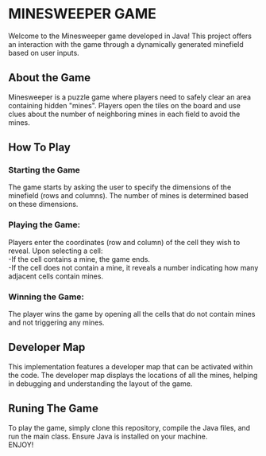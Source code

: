 # MINESWEEPER GAME

Welcome to the Minesweeper game developed in Java! This project offers an interaction with the game through a dynamically generated minefield based on user inputs.<br/>

## About the Game

Minesweeper is a puzzle game where players need to safely clear an area containing hidden "mines". Players open the tiles on the board and use clues about the number of neighboring mines in each field to avoid the mines.<br/>

## How To Play

### Starting the Game

The game starts by asking the user to specify the dimensions of the minefield (rows and columns). The number of mines is determined based on these dimensions.<br/>

### Playing the Game:

Players enter the coordinates (row and column) of the cell they wish to reveal. Upon selecting a cell:<br/>
-If the cell contains a mine, the game ends.<br/>
-If the cell does not contain a mine, it reveals a number indicating how many adjacent cells contain mines.<br/>

### Winning the Game:

The player wins the game by opening all the cells that do not contain mines and not triggering any mines.<br/>

## Developer Map

This implementation features a developer map that can be activated within the code. The developer map displays the locations of all the mines, helping in debugging and understanding the layout of the game.<br/>

## Runing The Game

To play the game, simply clone this repository, compile the Java files, and run the main class. Ensure Java is installed on your machine.<br/>
ENJOY!
